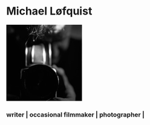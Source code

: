 # Michael Løfquist


![Image](/images/me-myself-I.jpg) 

### writer | occasional filmmaker | photographer | 
